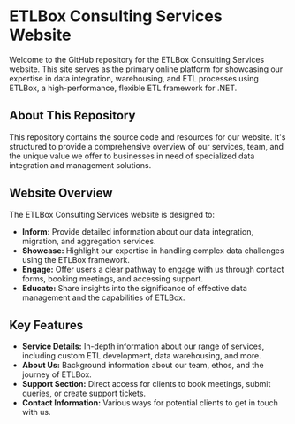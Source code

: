 # ETLBox Consulting Services Website

Welcome to the GitHub repository for the ETLBox Consulting Services website. This site serves as the primary online platform for showcasing our expertise in data integration, warehousing, and ETL processes using ETLBox, a high-performance, flexible ETL framework for .NET.

## About This Repository

This repository contains the source code and resources for our website. It's structured to provide a comprehensive overview of our services, team, and the unique value we offer to businesses in need of specialized data integration and management solutions.

## Website Overview

The ETLBox Consulting Services website is designed to:

- **Inform:** Provide detailed information about our data integration, migration, and aggregation services.
- **Showcase:** Highlight our expertise in handling complex data challenges using the ETLBox framework.
- **Engage:** Offer users a clear pathway to engage with us through contact forms, booking meetings, and accessing support.
- **Educate:** Share insights into the significance of effective data management and the capabilities of ETLBox.

## Key Features

- **Service Details:** In-depth information about our range of services, including custom ETL development, data warehousing, and more.
- **About Us:** Background information about our team, ethos, and the journey of ETLBox.
- **Support Section:** Direct access for clients to book meetings, submit queries, or create support tickets.
- **Contact Information:** Various ways for potential clients to get in touch with us.

